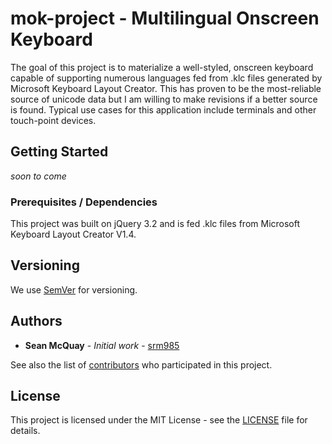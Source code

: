 # mok-project - Multilingual Onscreen Keyboard
The goal of this project is to materialize a well-styled, onscreen keyboard capable of supporting numerous languages fed from .klc files generated by Microsoft Keyboard Layout Creator. This has proven to be the most-reliable source of unicode data but I am willing to make revisions if a better source is found. Typical use cases for this application include terminals and other touch-point devices.

## Getting Started

*soon to come*

### Prerequisites / Dependencies

This project was built on jQuery 3.2 and is fed .klc files from Microsoft Keyboard Layout Creator V1.4.

## Versioning

We use [SemVer](http://semver.org/) for versioning. 

## Authors

* **Sean McQuay** - *Initial work* - [srm985](https://github.com/srm985)

See also the list of [contributors](https://github.com/srm985/mok-project/contributors) who participated in this project.

## License

This project is licensed under the MIT License - see the [LICENSE](https://github.com/srm985/mok-project/blob/master/LICENSE) file for details.